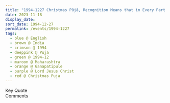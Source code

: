 ```yaml
---
title: "1994-1227 Christmas Pūjā, Recognition Means that in Every Part of Your Life You Should Know that I Am with You, Gaṇapatīpuḷe, Maharashtra, India"
date: 2023-11-18
display_date: 
sort_date: 1994-12-27
permalink: /events/1994-1227
tags:
  - blue @ English
  - brown @ India
  - crimson @ 1994
  - deeppink @ Puja
  - green @ 1994-12
  - maroon @ Maharashtra
  - orange @ Ganapatipule
  - purple @ Lord Jesus Christ
  - red @ Christmas Puja
---
```


<wave-list>
  <list-title color="green" width="75">Key Quote</list-title>
  <list-item color="BlanchedAlmond"  width="200"></list-item>
  <list-item color="Lavender"></list-item>
  <list-item color="BlanchedAlmond"></list-item>
</wave-list>

<br>

<wave-list>
  <list-title color="green" width="75">Comments</list-title>
  <list-item color="BlanchedAlmond"  width="200"></list-item>
  <list-item color="Lavender"></list-item>
  <list-item color="BlanchedAlmond"></list-item>
</wave-list>